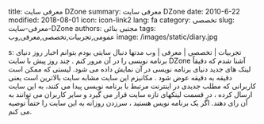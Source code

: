 title: معرفی سایت DZone
summary: معرفی سایت DZone
date: 2010-6-22
modified: 2018-08-01
icon:  icon-link2
lang: fa
category: تخصصی
slug: معرفی-سایت-DZone
authors: مجتبی بنائی
tags: عمومی,تجربیات,تخصصی,معرفی,وب
image: /images/static/diary.jpg

s: تجربیات | تخصصی | معرفی | وب    مدتها دنبال سایتی بودم بتوانم اخبار روز دنیای برنامه نویسی را در آن مرور کنم . چند روز پیش با سایت DZone آشنا شدم که دقیقاً لینک های جدید دنیای برنامه نویسی در آن نمایش داده می شود. لیستی که ممکن است دقیقه به دقیقه عوض شود .  مکانیزم این سایت مشابه سایت بالاترین است یعنی کاربرانی که مطلب جدیدی در اینترنت مرتبط با برنامه نویسی پیدا می کنند، به این سایت ارسال کرده ، در قسمت لینکهای تازه سایت قرار می گیرد و سایر کاربران می توانند به آن رای دهند.  اگر یک برنامه نویس هستید ، سرزدن روزانه به این سایت را حتماً توصیه می کنم.